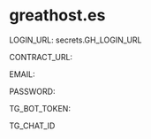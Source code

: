 # greathost.es


LOGIN_URL:    secrets.GH_LOGIN_URL

CONTRACT_URL:

EMAIL: 

PASSWORD: 

TG_BOT_TOKEN:

TG_CHAT_ID
